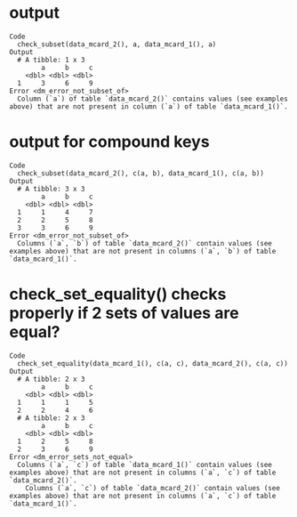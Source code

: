 # output

    Code
      check_subset(data_mcard_2(), a, data_mcard_1(), a)
    Output
      # A tibble: 1 x 3
            a     b     c
        <dbl> <dbl> <dbl>
      1     3     6     9
    Error <dm_error_not_subset_of>
      Column (`a`) of table `data_mcard_2()` contains values (see examples above) that are not present in column (`a`) of table `data_mcard_1()`.

# output for compound keys

    Code
      check_subset(data_mcard_2(), c(a, b), data_mcard_1(), c(a, b))
    Output
      # A tibble: 3 x 3
            a     b     c
        <dbl> <dbl> <dbl>
      1     1     4     7
      2     2     5     8
      3     3     6     9
    Error <dm_error_not_subset_of>
      Columns (`a`, `b`) of table `data_mcard_2()` contain values (see examples above) that are not present in columns (`a`, `b`) of table `data_mcard_1()`.

# check_set_equality() checks properly if 2 sets of values are equal?

    Code
      check_set_equality(data_mcard_1(), c(a, c), data_mcard_2(), c(a, c))
    Output
      # A tibble: 2 x 3
            a     b     c
        <dbl> <dbl> <dbl>
      1     1     1     5
      2     2     4     6
      # A tibble: 2 x 3
            a     b     c
        <dbl> <dbl> <dbl>
      1     2     5     8
      2     3     6     9
    Error <dm_error_sets_not_equal>
      Columns (`a`, `c`) of table `data_mcard_1()` contain values (see examples above) that are not present in columns (`a`, `c`) of table `data_mcard_2()`.
        Columns (`a`, `c`) of table `data_mcard_2()` contain values (see examples above) that are not present in columns (`a`, `c`) of table `data_mcard_1()`.


